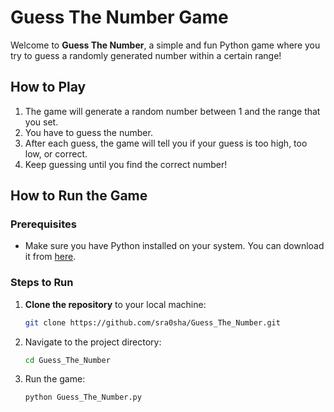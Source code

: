# Guess The Number Game

Welcome to **Guess The Number**, a simple and fun Python game where you try to guess a randomly generated number within a certain range!

## How to Play
1. The game will generate a random number between 1 and the range that you set.
2. You have to guess the number.
3. After each guess, the game will tell you if your guess is too high, too low, or correct.
4. Keep guessing until you find the correct number!

## How to Run the Game

### Prerequisites
- Make sure you have Python installed on your system. You can download it from [here](https://www.python.org/downloads/).

### Steps to Run
1. **Clone the repository** to your local machine:
   ```bash
   git clone https://github.com/sra0sha/Guess_The_Number.git
2. Navigate to the project directory:
   ```bash
   cd Guess_The_Number
3. Run the game:
   ```bash
   python Guess_The_Number.py
